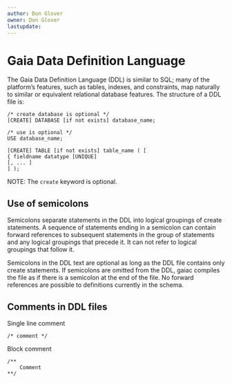 ```yaml
---
author: Don Glover
owner: Don Glover
lastupdate: 
---
```


# Gaia Data Definition Language

The Gaia Data Definition Language (DDL) is similar to SQL; many of the platform’s features, such as tables, indexes, and constraints, map naturally to similar or equivalent relational database features.
The structure of a DDL file is:

```
/* create database is optional */
[CREATE] DATABASE [if not exists] database_name;
 
/* use is optional */
USE database_name;
 
[CREATE] TABLE [if not exists] table_name ( [
{ fieldname datatype [UNIQUE]
[, ... ]
] );
```

NOTE: The `create` keyword is optional.
 
## Use of semicolons

Semicolons separate statements in the DDL into logical groupings of create statements. A sequence of statements ending in a semicolon can contain forward references to subsequent statements in the group of statements and any logical groupings that precede it. It can not refer to logical groupings that follow it. 

Semicolons in the DDL text are optional as long as the DDL file contains only create statements. If semicolons are omitted from the DDL, gaiac compiles the file as if there is a semicolon at the end of the file.  No forward references are possible to definitions currently in the schema.

## Comments in DDL files

Single line comment

```
/* comment */
```

Block comment

```
/** 
	Comment
**/
```
